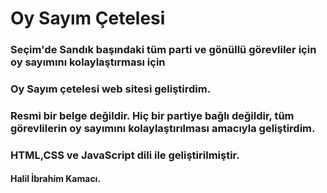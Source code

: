 # Oy Sayım Çetelesi



### Seçim'de Sandık başındaki tüm parti ve gönüllü  görevliler için oy sayımını kolaylaştırması için 
### Oy Sayım çetelesi web sitesi geliştirdim.

### Resmi bir belge değildir. Hiç bir partiye bağlı değildir, tüm görevlilerin oy sayımını kolaylaştırılması amacıyla geliştirdim.

### HTML,CSS ve JavaScript dili ile geliştirilmiştir.


#### Halil İbrahim Kamacı.


